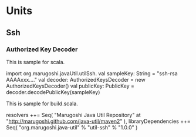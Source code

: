 # Units

## Ssh

### Authorized Key Decoder

This is sample for scala.

  import org.marugoshi.javaUtil.utilSsh.
  val sampleKey: String = "ssh-rsa AAAAxxx...."
  val decoder: AuthorizedKeysDecoder = new AuthorizedKeysDecoder()
  val publicKey: PublicKey = decoder.decodePublicKey(sampleKey)

This is sample for build.scala.

  resolvers ++= Seq(
    "Marugoshi Java Util Repository" at "http://marugoshi.github.com/java-util/maven2"
  ),
  libraryDependencies ++= Seq(
    "org.marugoshi.java-util" % "util-ssh" % "1.0.0"
  )
